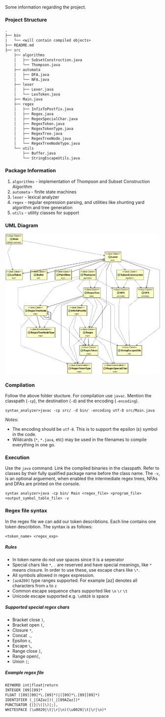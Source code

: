 Some information regarding the project.

### Project Structure 
```
.
├── bin
|   └── <will contain compiled objects>
├── README.md
├── src
    ├── algorithms
    │   ├── SubsetConstruction.java
    │   └── Thompson.java
    ├── automata
    │   ├── DFA.java
    │   └── NFA.java
    ├── lexer
    │   ├── Lexer.java
    │   └── LexToken.java
    ├── Main.java
    ├── regex
    │   ├── InfixToPostfix.java
    │   ├── Regex.java
    │   ├── RegexSpecialChar.java
    │   ├── RegexToken.java
    │   ├── RegexTokenType.java
    │   ├── RegexTree.java
    │   ├── RegexTreeNode.java
    │   └── RegexTreeNodeType.java
    └── utils
        ├── Buffer.java
        └── StringEscapeUtils.java
```

### Package Information

1. `algorithms` - implementation of Thompson and Subset Construction Algorithm
2. `automata` - finite state machines
3. `lexer` - lexical analyzer
4. `regex` - regular expression parsing, and utilities like shunting yard algorithm and tree generation
5. `utils` - utility classes for support

### UML Diagram
![Image failed to load](./resources/uml/uml.png)

### Compilation

Follow the above folder stucture. For compilation use `javac`. Mention the classpath (`-cp`), the destination (`-d`) and the encoding (`-encoding`).

```
syntax_analyzer>javac -cp src/ -d bin/ -encoding utf-8 src/Main.java
```

*Notes*: 

- The encoding should be `utf-8`. This is to support the epsilon (ε) symbol in the code.
- Wildcards (`*`, `*.java`, etc) may be used in the filenames to compile everything in one go.

### Execution

Use the `java` command. Link the compiled binaries in the classpath. Refer to classes by their fully qualified package name before the class name. The `-v`, is an optional arguement, when enabled the intermediate regex trees, NFAs and DFAs are printed on the console.

```
syntax analyzer>java -cp bin/ Main <regex_file> <program_file> <output_symbol_table_file> -v
```
### Regex file syntax
In the regex file we can add our token describtions. Each line contains one token describtion. The syntax is as follows:
```
<token_name> <regex_exp>
```
##### Rules
- In token name do not use spaces since it is a seperator
- Special chars like `*`, `.` are reserved and have special meanings, like `*` means closure. In order to use these, use escape chars like `\*`.
- All symbols allowed in regex expression.
- `[azAZ09]` type ranges supported. For example [az] denotes all characters from `a` to `z`
- Common escape sequence chars supported like `\n` `\r` `\t`
- Unicode escape supported e.g. `\u0020` is space

##### Supported special regex chars
- Bracket close `)`, 
- Bracket open `(`,
- Closure `*`,
- Concat `.`,
- Epsilon `ε`,
- Escape `\`,
- Range close `]`,
- Range open`[`,
- Union `|`;
    
##### Example regex file
```
KEYWORD int|float|return
INTEGER [09][09]*
FLOAT ([09][09]*\.[09]*)|([09]*\.[09][09]*)
IDENTIFIER (_|[AZaz])(_|[09AZaz])*
PUNCTUATOR {|}|\(|\)|;|,
WHITESPACE (\u0020|\t|\r|\n)(\u0020|\t|\r|\n)*
```

